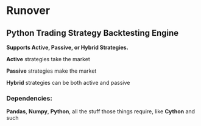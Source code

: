 # Runover
<h2>Python Trading Strategy Backtesting Engine</h2>

<strong>Supports Active, Passive, or Hybrid Strategies.</strong> 

<strong>Active</strong>  strategies take the market

<strong>Passive</strong>  strategies make the market

<strong>Hybrid</strong>  strategies can be both active and passive

<h3>Dependencies:</h3> 

<strong>Pandas</strong>, <strong>Numpy</strong>, <strong>Python</strong>, all the stuff those things require, like <strong>Cython</strong> and such
